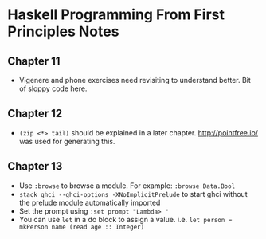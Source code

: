# Haskell Programming From First Principles Notes

## Chapter 11

* Vigenere and phone exercises need revisiting to understand better. Bit of sloppy code here.

## Chapter 12

* `(zip <*> tail)` should be explained in a later chapter. http://pointfree.io/ was used for generating this.

## Chapter 13

* Use `:browse` to browse a module. For example: `:browse Data.Bool`
* `stack ghci --ghci-options -XNoImplicitPrelude` to start ghci without the prelude module automatically imported
* Set the prompt using `:set prompt "Lambda> "`
* You can use `let` in a do block to assign a value. i.e. `let person = mkPerson name (read age :: Integer)`